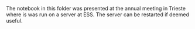 The notebook in this folder was presented at the annual meeting in Trieste where is was run on a server at ESS. 
The server can be restarted if deemed useful.
